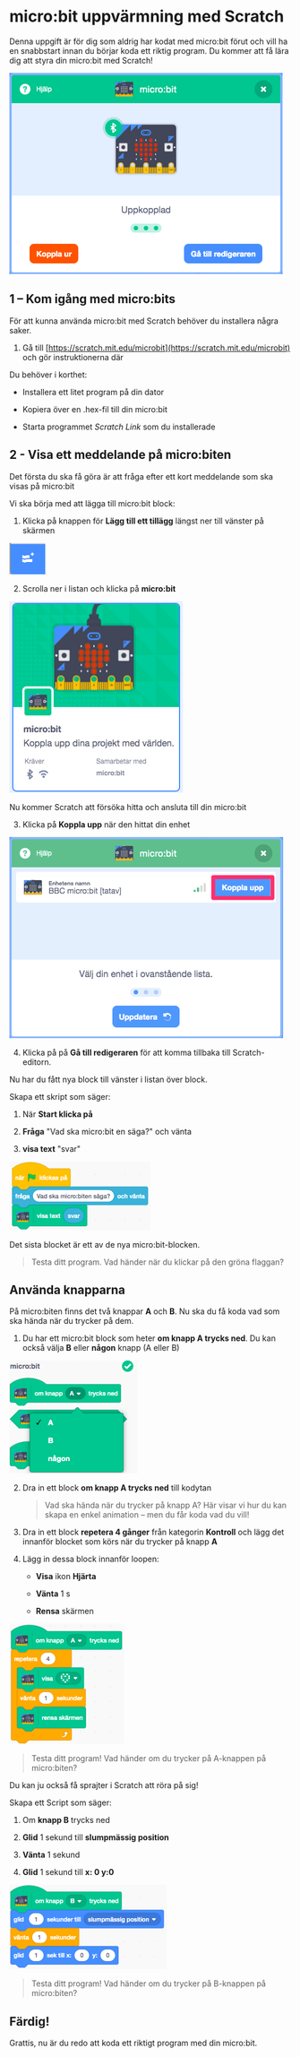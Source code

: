 # micro:bit uppvärmning med Scratch

Denna uppgift är för dig som aldrig har kodat med micro:bit förut och vill ha en snabbstart innan du börjar koda ett riktig program. Du kommer att få lära dig att styra din micro:bit med Scratch!

![image alt text](image_1.png)

## 1 – Kom igång med micro:bits

För att kunna använda micro:bit med Scratch behöver du installera några saker.

1. Gå till [https://scratch.mit.edu/microbit](https://scratch.mit.edu/microbit) och gör instruktionerna där

Du behöver i korthet:

* Installera ett litet program på din dator

* Kopiera över en .hex-fil till din micro:bit

* Starta programmet *Scratch Link* som du installerade

## 2 - Visa ett meddelande på micro:biten

Det första du ska få göra är att fråga efter ett kort meddelande som ska visas på micro:bit

Vi ska börja med att lägga till micro:bit block:

1. Klicka på knappen för **Lägg till ett tillägg** längst ner till vänster på skärmen

![image alt text](image_2.png)

2. Scrolla ner i listan och klicka på **micro:bit**

![image alt text](image_3.png)

Nu kommer Scratch att försöka hitta och ansluta till din micro:bit

3. Klicka på **Koppla upp** när den hittat din enhet

![image alt text](image_4.png)

4. Klicka på på **Gå till redigeraren** för att komma tillbaka till Scratch-editorn.


Nu har du fått nya block till vänster i listan över block.

Skapa ett skript som säger:

1. När **Start klicka på**

2. **Fråga** "Vad ska micro:bit en säga?" och vänta

3. **visa text** "svar"

![image alt text](image_5.png)

Det sista blocket är ett av de nya micro:bit-blocken.

> Testa ditt program. Vad händer när du klickar på den gröna flaggan?

## Använda knapparna

På micro:biten finns det två knappar **A** och **B**. Nu ska du få koda vad som ska hända när du trycker på dem.

1. Du har ett micro:bit block som heter **om knapp A trycks ned**. Du kan också välja **B** eller **någon** knapp (A eller B)

![image alt text](image_6.png)

2. Dra in ett block **om knapp A trycks ned** till kodytan

    > Vad ska hända när du trycker på knapp A? Här visar vi hur du kan skapa en enkel animation – men du får koda vad du vill!

3. Dra in ett block **repetera 4 gånger** från kategorin **Kontroll** och lägg det innanför blocket som körs när du trycker på knapp **A**

4. Lägg in dessa block innanför loopen:

    * **Visa** ikon **Hjärta**

    * **Vänta** 1 s

    * **Rensa** skärmen

![image](image_7.png)

> Testa ditt program! Vad händer om du trycker på A-knappen på micro:biten?

Du kan ju också få sprajter i Scratch att röra på sig!

Skapa ett Script som säger:

1. Om **knapp B** trycks ned

2. **Glid** 1 sekund till **slumpmässig position**

3. **Vänta** 1 sekund

4. **Glid** 1 sekund till **x: 0 y:0**

![image](image_8.png)

> Testa ditt program! Vad händer om du trycker på B-knappen på micro:biten?


## Färdig!

Grattis, nu är du redo att koda ett riktigt program med din micro:bit.
